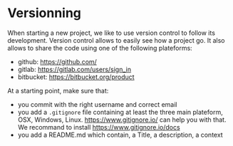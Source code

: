 # Versionning

When starting a new project, we like to use version control to follow its development.
Version control allows to easily see how a project go. It also allows to share the code using one of the following plateforms:

- github: https://github.com/
- gitlab: https://gitlab.com/users/sign_in
- bitbucket: https://bitbucket.org/product

At a starting point, make sure that:

- you commit with the right username and correct email
- you add a `.gitignore` file containing at least the three main plateform, OSX, Windows, Linux. https://www.gitignore.io/ can help you with that. We recommand to install https://www.gitignore.io/docs
- you add a README.md which contain, a Title, a description, a context